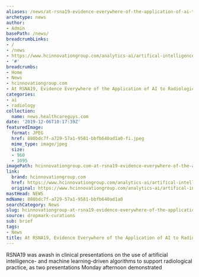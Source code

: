 ```yaml
---
aliases: /news/at-rsna19-evidence-everywhere-of-the-application-of-ai-to-radiological-practice
archetype: news
author:
- Admin
basePath: /news/
breadcrumbLinks:
- /
- /news
- https://www.hcinnovationgroup.com/analytics-ai/artifical-intelligence-machine-learning/article/21116629/at-rsna19-evidence-everywhere-of-the-application-of-ai-to-radiological-practice
- '#'
breadcrumbs:
- Home
- News
- hcinnovationgroup.com
- At RSNA19, Evidence Everywhere of the Application of AI to Radiological Practice
categories:
- ai
- radiology
collection:
  name: news.healthcareguys.com
date: '2019-12-06T10:17:39Z'
featuredImage:
  format: JPEG
  href: 880bdc7f-a729-57a1-9581-bbfb640ad1a0-fi.jpeg
  mime_type: image/jpeg
  size:
  - 960
  - 1095
imagePath: hcinnovationgroup.com-at-rsna19-evidence-everywhere-of-the-application-of-ai-to-radiological-practice
link:
  brand: hcinnovationgroup.com
  href: https://www.hcinnovationgroup.com/analytics-ai/artifical-intelligence-machine-learning/article/21116629/at-rsna19-evidence-everywhere-of-the-application-of-ai-to-radiological-practice
  original: https://www.hcinnovationgroup.com/analytics-ai/artifical-intelligence-machine-learning/article/21116629/at-rsna19-evidence-everywhere-of-the-application-of-ai-to-radiological-practice
mastHead: NEWS
mdName: 880bdc7f-a729-57a1-9581-bbfb640ad1a0
searchCategory: News
slug: hcinnovationgroup-at-rsna19-evidence-everywhere-of-the-application-of-ai-to-radiological-practice
source: dropmark-curations
sub: brief
tags:
- News
title: At RSNA19, Evidence Everywhere of the Application of AI to Radiological Practice
---
```


RSNA19 was awash in clinical presentations on the use of artificial intelligence- and machine learning-driven algorithms to support radiological practice, as two presentations Monday afternoon demonstrated
